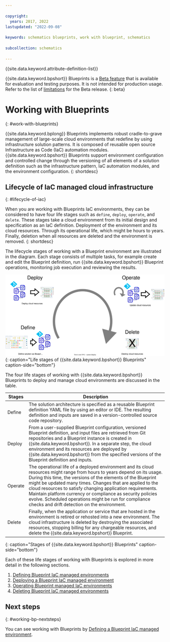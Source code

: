 ```yaml
---

copyright:
  years: 2017, 2022
lastupdated: "2022-09-08"

keywords: schematics blueprints, work with blueprint, schematics

subcollection: schematics

---
```


{{site.data.keyword.attribute-definition-list}}

{{site.data.keyword.bpshort}} Blueprints is a [Beta feature](/docs/schematics?topic=schematics-bp-beta-limitations) that is available for evaluation and testing purposes. It is not intended for production usage. Refer to the list of [limitations](/docs/schematics?topic=schematics-bp-beta-limitations) for the Beta release.
{: beta}

# Working with Blueprints
{: #work-with-blueprints}

{{site.data.keyword.bplong}} Blueprints implements robust cradle-to-grave management of large-scale cloud environments that redefine by using infrastructure solution patterns. It is composed of reusable open source Infrastructure as Code (IaC) automation modules. {{site.data.keyword.bpshort}} Blueprints support environment configuration and controlled change through the versioning of all elements of a solution definition such as the infrastructure pattern, IaC automation modules, and the environment configuration.
{: shortdesc}

## Lifecycle of IaC managed cloud infrastructure
{: #lifecycle-of-iac}

When you are working with Blueprints IaC environments, they can be considered to have four life stages such as `define`, `deploy`, `operate`, and `delete`. These stages take a cloud environment from its initial design and specification as an IaC definition. Deployment of the environment and its cloud resources. Through its operational life, which might be hours to years. Finally, deletion when all resources are deleted and the environment is removed.
{: shortdesc}

The lifecycle stages of working with a Blueprint environment are illustrated in the diagram. Each stage consists of multiple tasks, for example create and edit the Blueprint definition, run {{site.data.keyword.bpshort}} Blueprint operations, monitoring job execution and reviewing the results.

![Life stages of {{site.data.keyword.bpshort}} Blueprints](../images/bp-life-stages-Lifecycle.svg){: caption="Life stages of {{site.data.keyword.bpshort}} Blueprints" caption-side="bottom"}

The four life stages of working with {{site.data.keyword.bpshort}} Blueprints to deploy and manage cloud environments are discussed in the table.

| Stages | Description |
| -- | -- |
| Define | The solution architecture is specified as a reusable Blueprint definition YAML file by using an editor or IDE. The resulting definition and inputs are saved in a version-controlled source code repository. |
| Deploy | From a user-supplied Blueprint configuration, versioned Blueprint definition, and input files are retrieved from Git repositories and a Blueprint instance is created in {{site.data.keyword.bpshort}}. In a separate step, the cloud environment and its resources are deployed by {{site.data.keyword.bpshort}} from the specified versions of the Blueprint definition and inputs. |
| Operate | The operational life of a deployed environment and its cloud resources might range from hours to years depend on its usage. During this time, the versions of the elements of the Blueprint might be updated many times. Changes that are applied to the cloud resources to satisfy changing application requirements. Maintain platform currency or compliance as security policies evolve. Scheduled operations might be run for compliance checks and drift detection on the environment. |
| Delete | Finally, when the application or service that are hosted in the environment is retired or rehosted into a new environment. The cloud infrastructure is deleted by destroying the associated resources, stopping billing for any chargeable resources, and delete the {{site.data.keyword.bpshort}} Blueprint. |
{: caption="Stages of {{site.data.keyword.bpshort}} Blueprints" caption-side="bottom"}

Each of these life stages of working with Blueprints is explored in more detail in the following sections.  

1. [Defining Blueprint IaC managed environments](/docs/schematics?topic=schematics-define-blueprints) 
2. [Deploying a Blueprint IaC managed environment](/docs/schematics?topic=schematics-deploy-blueprints)
3. [Operating Blueprint managed IaC environments](/docs/schematics?topic=schematics-operate-blueprints)
4. [Deleting Blueprint IaC managed environments](/docs/schematics?topic=schematics-delete-blueprints) 
  
## Next steps
{: #working-bp-nextsteps}

You can see working with Blueprints by [Defining a Blueprint IaC managed environment](/docs/schematics?topic=schematics-define-blueprints). 
